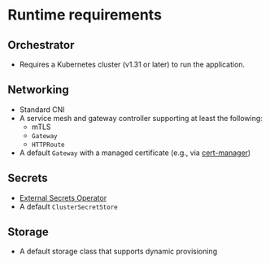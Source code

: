 # Runtime requirements

## Orchestrator

- Requires a Kubernetes cluster (v1.31 or later) to run the application.

## Networking

- Standard CNI
- A service mesh and gateway controller supporting at least the following:
    - mTLS
    - `Gateway`
    - `HTTPRoute`
- A default `Gateway` with a managed certificate (e.g., via [cert-manager](https://cert-manager.io))

## Secrets

- [External Secrets Operator](https://external-secrets.io)
- A default `ClusterSecretStore`

## Storage

- A default storage class that supports dynamic provisioning
